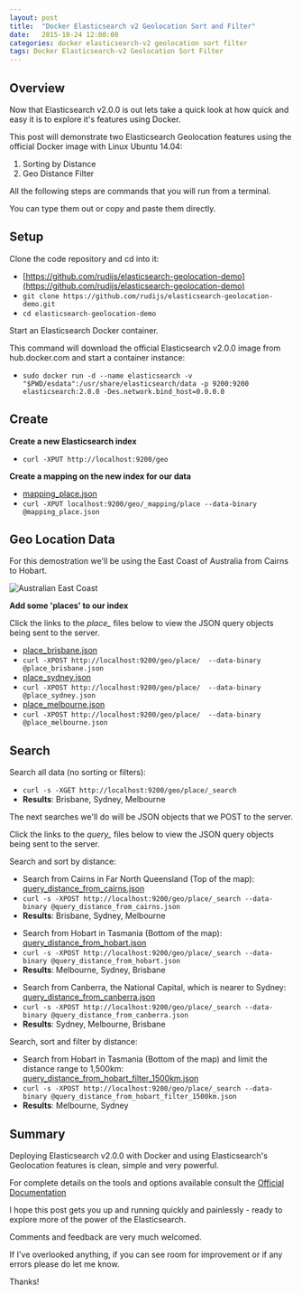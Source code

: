 ```yaml
---
layout: post
title:  "Docker Elasticsearch v2 Geolocation Sort and Filter"
date:   2015-10-24 12:00:00
categories: docker elasticsearch-v2 geolocation sort filter
tags: Docker Elasticsearch-v2 Geolocation Sort Filter
---
```


## Overview

Now that Elasticsearch v2.0.0 is out
lets take a quick look at how
quick and easy it is
to explore it's features using Docker.

This post will demonstrate
two Elasticsearch Geolocation features
using the official Docker image with Linux Ubuntu 14.04:

1. Sorting by Distance
2. Geo Distance Filter

All the following steps are commands that you will run from a terminal.

You can type them out or copy and paste them directly.

## Setup

Clone the code repository and cd into it:

- [https://github.com/rudijs/elasticsearch-geolocation-demo](https://github.com/rudijs/elasticsearch-geolocation-demo)
- `git clone https://github.com/rudijs/elasticsearch-geolocation-demo.git`
- `cd elasticsearch-geolocation-demo`

Start an Elasticsearch Docker container.

This command will download the official Elasticsearch v2.0.0 image from hub.docker.com and start a container instance:

- `sudo docker run -d --name elasticsearch -v "$PWD/esdata":/usr/share/elasticsearch/data -p 9200:9200 elasticsearch:2.0.0 -Des.network.bind_host=0.0.0.0`

<!-- todo: not working fully for elasticsearch v2
Let's install the *elasticsearch-head* plugin so we'll have a web admin tool to see our data:

- `sudo docker exec -it elasticsearch /usr/share/elasticsearch/bin/plugin install mobz/elasticsearch-head`

Open a browser tab at [http://localhost:9200/_plugin/head/](http://localhost:9200/_plugin/head/)
-->

## Create

**Create a new Elasticsearch index**

- `curl -XPUT http://localhost:9200/geo`

<!-- curl -XDELETE http://localhost:9200/geo -->

**Create a mapping on the new index for our data**

- [mapping_place.json](https://github.com/rudijs/elasticsearch-geolocation-demo/blob/master/mapping_place.json)
- `curl -XPUT localhost:9200/geo/_mapping/place --data-binary @mapping_place.json`

<!-- curl -XDELETE localhost:9200/geo/_mapping/place -->

## Geo Location Data

For this demostration we'll be using the East Coast of Australia from Cairns to Hobart.

![Australian East Coast](https://raw.githubusercontent.com/rudijs/elasticsearch-geolocation-demo/master/australian_east_coast.png "Australian East Coast")

**Add some 'places' to our index**

Click the links to the *place_* files below to view the JSON query objects being sent to the server.

- [place_brisbane.json](https://github.com/rudijs/elasticsearch-geolocation-demo/blob/master/place_brisbane.json)
- `curl -XPOST http://localhost:9200/geo/place/  --data-binary @place_brisbane.json`
- [place_sydney.json](https://github.com/rudijs/elasticsearch-geolocation-demo/blob/master/place_sydney.json)
- `curl -XPOST http://localhost:9200/geo/place/  --data-binary @place_sydney.json`
- [place_melbourne.json](https://github.com/rudijs/elasticsearch-geolocation-demo/blob/master/place_melbourne.json)
- `curl -XPOST http://localhost:9200/geo/place/  --data-binary @place_melbourne.json`

## Search

Search all data (no sorting or filters):

- `curl -s -XGET http://localhost:9200/geo/place/_search`
- **Results**: Brisbane, Sydney, Melbourne

<!--
curl -s -XGET http://localhost:9200/geo/place/_search | jq '.hits.hits[]._source.place'
curl -s -XGET http://localhost:9200/geo/place/_search?q=melbourne | jq '.hits.hits[]._source.place'
-->

The next searches we'll do will be JSON objects that we POST to the server.

Click the links to the *query_* files below to view the JSON query objects being sent to the server.

Search and sort by distance:

- Search from Cairns in Far North Queensland (Top of the map): [query_distance_from_cairns.json](https://github.com/rudijs/elasticsearch-geolocation-demo/blob/master/query_distance_from_cairns.json)
- `curl -s -XPOST http://localhost:9200/geo/place/_search --data-binary @query_distance_from_cairns.json`
- **Results**: Brisbane, Sydney, Melbourne

<!--
- `curl -s -XPOST http://localhost:9200/geo/place/_search --data-binary @query_distance_from_cairns.json | jq '.hits.hits[]._source.place'`
-->

- Search from Hobart in Tasmania (Bottom of the map): [query_distance_from_hobart.json](https://github.com/rudijs/elasticsearch-geolocation-demo/blob/master/query_distance_from_hobart.json)
- `curl -s -XPOST http://localhost:9200/geo/place/_search --data-binary @query_distance_from_hobart.json`
- **Results**: Melbourne, Sydney, Brisbane

<!--
curl -s -XPOST http://localhost:9200/geo/place/_search --data-binary @query_distance_from_hobart.json | jq '.hits.hits[]._source.place'
-->

- Search from Canberra, the National Capital, which is nearer to Sydney: [query_distance_from_canberra.json](https://github.com/rudijs/elasticsearch-geolocation-demo/blob/master/query_distance_from_canberra.json)
- `curl -s -XPOST http://localhost:9200/geo/place/_search --data-binary @query_distance_from_canberra.json`
- **Results**: Sydney, Melbourne, Brisbane


<!--
curl -s -XPOST http://localhost:9200/geo/place/_search --data-binary @query_distance_from_canberra.json | jq '.hits.hits[]._source.place'
-->

Search, sort and filter by distance:

- Search from Hobart in Tasmania (Bottom of the map) and limit the distance range to 1,500km: [query_distance_from_hobart_filter_1500km.json](https://github.com/rudijs/elasticsearch-geolocation-demo/blob/master/query_distance_from_hobart_filter_1500km.json)
- `curl -s -XPOST http://localhost:9200/geo/place/_search --data-binary @query_distance_from_hobart_filter_1500km.json`
- **Results**: Melbourne, Sydney

<!--
curl -s -XPOST http://localhost:9200/geo/place/_search --data-binary @query_distance_from_hobart_filter_1500km.json | jq '.hits.hits[]._source.place`
-->

<!--
Cairns, Queensland, Australia
-16.917506, 145.760665

Hobart, Tasmania, Australia
-42.881856, 147.323999

Canberra, Australian Capital Territory, Australia
-35.282152, 149.125223
-->

## Summary

Deploying Elasticsearch v2.0.0 with Docker and using Elasticsearch's Geolocation features is clean, simple and very powerful.

For complete details on the tools and options available consult the [Official Documentation](https://www.elastic.co/guide/en/elasticsearch/reference/1.4/query-dsl-filters.html)

I hope this post gets you up and running quickly and painlessly - ready to explore more of the power of the Elasticsearch.

Comments and feedback are very much welcomed.

If I've overlooked anything, if you can see room for improvement or if any errors please do let me know.

Thanks!
